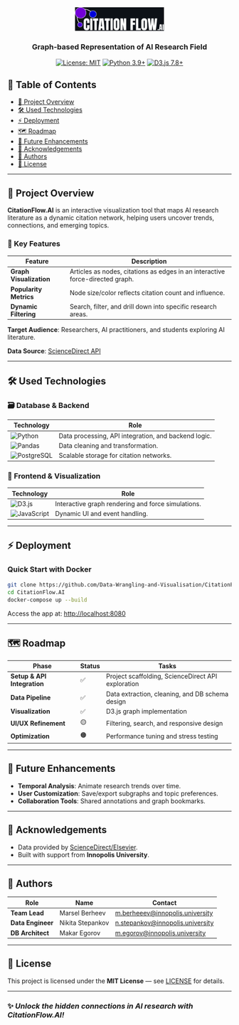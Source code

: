 <div align="center">
  <img src="logo.svg" alt="CitationFlow.AI Logo" width="200"/>

  ### Graph-based Representation of AI Research Field  
  [![License: MIT](https://img.shields.io/badge/License-MIT-yellow.svg)](LICENSE)
  [![Python 3.9+](https://img.shields.io/badge/Python-3.9%2B-blue)](https://www.python.org/)
  [![D3.js 7.8+](https://img.shields.io/badge/D3.js-7.8%2B-orange)](https://d3js.org/)
</div>

## 📌 Table of Contents  
- [🚀 Project Overview](#-project-overview)  
- [🛠️ Used Technologies](#%EF%B8%8F-used-technologies)  
- [⚡ Deployment](#-deployment)  
- [🗺️ Roadmap](#%EF%B8%8F-roadmap)  
- [🔮 Future Enhancements](#-future-enhancements)  
- [🙏 Acknowledgements](#-acknowledgements)  
- [👥 Authors](#-authors)  
- [📜 License](#-license)  

---

## 🚀 Project Overview  
**CitationFlow.AI** is an interactive visualization tool that maps AI research literature as a dynamic citation network, helping users uncover trends, connections, and emerging topics.  

### 🔑 Key Features  
| Feature | Description |  
|---------|-------------|  
| **Graph Visualization** | Articles as nodes, citations as edges in an interactive force-directed graph. |  
| **Popularity Metrics** | Node size/color reflects citation count and influence. |  
| **Dynamic Filtering** | Search, filter, and drill down into specific research areas. |  

**Target Audience**: Researchers, AI practitioners, and students exploring AI literature.  

**Data Source**: [ScienceDirect API](https://www.elsevier.com/solutions/sciencedirect)  

---

## 🛠️ Used Technologies  

### 🗃️ Database & Backend  
| Technology | Role |  
|------------|------|  
| ![Python](https://img.shields.io/badge/Python-3.9%2B-3776AB?logo=python) | Data processing, API integration, and backend logic. |  
| ![Pandas](https://img.shields.io/badge/Pandas-2.0%2B-150458?logo=pandas) | Data cleaning and transformation. |  
| ![PostgreSQL](https://img.shields.io/badge/PostgreSQL-14%2B-4169E1?logo=postgresql) | Scalable storage for citation networks. |  

### 🎨 Frontend & Visualization  
| Technology | Role |  
|------------|------|  
| ![D3.js](https://img.shields.io/badge/D3.js-7.8%2B-F9A03C?logo=d3.js) | Interactive graph rendering and force simulations. |  
| ![JavaScript](https://img.shields.io/badge/JavaScript-ES6%2B-F7DF1E?logo=javascript) | Dynamic UI and event handling. |  

---

## ⚡ Deployment  

### Quick Start with Docker  
```bash
git clone https://github.com/Data-Wrangling-and-Visualisation/CitationFlow.AI
cd CitationFlow.AI
docker-compose up --build
```
Access the app at: [http://localhost:8080](http://localhost:8080)  

---

## 🗺️ Roadmap  
| Phase | Status | Tasks |  
|-------|--------|-------|  
| **Setup & API Integration** | ✅ | Project scaffolding, ScienceDirect API exploration |  
| **Data Pipeline** | ✅ | Data extraction, cleaning, and DB schema design |  
| **Visualization** | ✅ | D3.js graph implementation |  
| **UI/UX Refinement** | 🟡 | Filtering, search, and responsive design |  
| **Optimization** | 🟠 | Performance tuning and stress testing |  

---

## 🔮 Future Enhancements  
- **Temporal Analysis**: Animate research trends over time.  
- **User Customization**: Save/export subgraphs and topic preferences.  
- **Collaboration Tools**: Shared annotations and graph bookmarks.  

---

## 🙏 Acknowledgements  
- Data provided by [ScienceDirect/Elsevier](https://www.elsevier.com/solutions/sciencedirect).  
- Built with support from **Innopolis University**.  

---

## 👥 Authors  
| Role | Name | Contact |  
|------|------|---------|  
| **Team Lead** | Marsel Berheev | m.berheeev@innopolis.university |  
| **Data Engineer** | Nikita Stepankov | n.stepankov@innopolis.university |  
| **DB Architect** | Makar Egorov | m.egorov@innopolis.university |  

---

## 📜 License  
This project is licensed under the **MIT License** — see [LICENSE](LICENSE) for details.  

---

### ✨ *Unlock the hidden connections in AI research with CitationFlow.AI!*  
